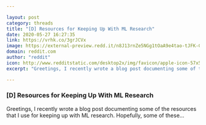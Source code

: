 ```yaml
---

layout: post
category: threads
title: "[D] Resources for Keeping Up With ML Research"
date: 2020-05-27 16:27:35
link: https://vrhk.co/3grJCVx
image: https://external-preview.redd.it/n8J13rnZe5NGg1tOaA9e4tao-tJFK-GHX-PDTtCA84M.jpg?width=720&height=376.963350785&auto=webp&crop=720:376.963350785,smart&s=883ae8ec1273e3eb2f14906ddb557b92e0304369
domain: reddit.com
author: "reddit"
icon: http://www.redditstatic.com/desktop2x/img/favicon/apple-icon-57x57.png
excerpt: "Greetings, I recently wrote a blog post documenting some of the resources that I use for keeping up with ML research. Hopefully, some of these..."

---
```


### [D] Resources for Keeping Up With ML Research

Greetings, I recently wrote a blog post documenting some of the resources that I use for keeping up with ML research. Hopefully, some of these...